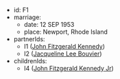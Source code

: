 - id: F1
- marriage:
  - date: 12 SEP 1953
  - place: Newport, Rhode Island
- partnerIds:
  - I1 ([John Fitzgerald Kennedy](../../individuals/John-Fitzgerald-Kennedy))
  - I2 ([Jacqueline Lee Bouvier](../../individuals/Jacqueline-Lee-Bouvier))
- childrenIds:
  - I4 ([John Fitzgerald Kennedy Jr](../../individuals/John-Fitzgerald-Kennedy-Jr))
